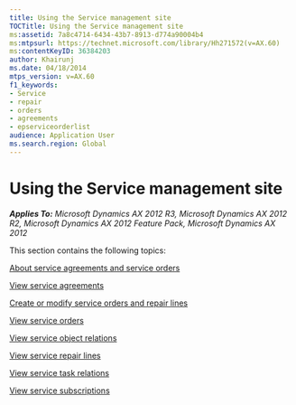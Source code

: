```yaml
---
title: Using the Service management site
TOCTitle: Using the Service management site
ms:assetid: 7a8c4714-6434-43b7-8913-d774a90004b4
ms:mtpsurl: https://technet.microsoft.com/library/Hh271572(v=AX.60)
ms:contentKeyID: 36384203
author: Khairunj
ms.date: 04/18/2014
mtps_version: v=AX.60
f1_keywords:
- Service
- repair
- orders
- agreements
- epserviceorderlist
audience: Application User
ms.search.region: Global
---
```


# Using the Service management site 


_**Applies To:** Microsoft Dynamics AX 2012 R3, Microsoft Dynamics AX 2012 R2, Microsoft Dynamics AX 2012 Feature Pack, Microsoft Dynamics AX 2012_

This section contains the following topics:

[About service agreements and service orders](about-service-agreements-and-service-orders.md)

[View service agreements](view-service-agreements.md)

[Create or modify service orders and repair lines](create-or-modify-service-orders-and-repair-lines.md)

[View service orders](view-service-orders.md)

[View service object relations](view-service-object-relations.md)

[View service repair lines](view-service-repair-lines.md)

[View service task relations](view-service-task-relations.md)

[View service subscriptions](view-service-subscriptions.md)

  



